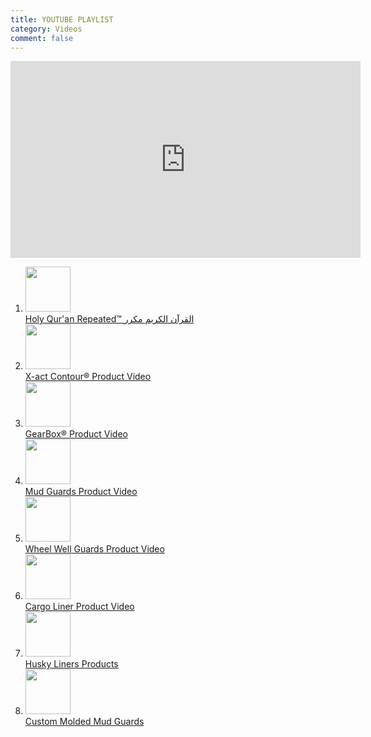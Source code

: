 ```yaml
---
title: YOUTUBE PLAYLIST
category: Videos
comment: false
---
```


<!-- partial:index.partial.html -->
<div class="vid-main-wrapper clearfix">

<!-- THE YOUTUBE PLAYER -->
<div class="vid-container">
     <iframe id="vid_frame" src="https://www.youtube.com/embed/playlist?list=PL4zzNO1AFRUl8HhXpDFH8u-lIiqaBKuGT" frameborder="0" width="560" height="315"></iframe>
</div>

<!-- THE PLAYLIST -->
<div class="vid-list-container">
 <ol id="vid-list">
      <li>
      <a href="javascript:void();" onClick="document.getElementById('vid_frame').src='https://youtube.com/embed/ua2_KMk0KBc?autoplay=1&rel=0&showinfo=0&autohide=1'">
      <span class="vid-thumb"><img width=72 src="https://img.youtube.com/vi/ua2_KMk0KBc/default.jpg" /></span>
      <div class="desc">Holy Qur'an Repeated™ القرآن الكريم مكرر</div>
      </a>
      </li>
      <li>
      <a href="javascript:void();" onClick="document.getElementById('vid_frame').src='https://youtube.com/embed/9P7mEf4bilg?autoplay=1&rel=0&showinfo=0&autohide=1'">
      <span class="vid-thumb"><img width=72 src="https://img.youtube.com/vi/9P7mEf4bilg/default.jpg" /></span>
      <div class="desc">X-act Contour® Product Video</div>
      </a>
      </li>
      <li>
      <a href="javascript:void();" onClick="document.getElementById('vid_frame').src='https://youtube.com/embed/KHxNpXovl58?autoplay=1&rel=0&showinfo=0&autohide=1'">
      <span class="vid-thumb"><img width=72 src="https://img.youtube.com/vi/KHxNpXovl58/default.jpg" /></span>
      <div class="desc">GearBox® Product Video</div>
      </a>
      </li>
      <li>
      <a href="javascript:void();" onClick="document.getElementById('vid_frame').src='https://youtube.com/embed/D_a2UBGsePQ?autoplay=1&rel=0&showinfo=0&autohide=1'">
      <span class="vid-thumb"><img width=72 src="https://img.youtube.com/vi/D_a2UBGsePQ/default.jpg" /></span>
      <div class="desc">Mud Guards Product Video</div>
      </a>
      </li>
      <li>
      <a href="javascript:void();" onClick="document.getElementById('vid_frame').src='https://youtube.com/embed/vYoh2IgoBXg?autoplay=1&rel=0&showinfo=0&autohide=1'">
      <span class="vid-thumb"><img width=72 src="https://img.youtube.com/vi/vYoh2IgoBXg/default.jpg" /></span>
      <div class="desc">Wheel Well Guards Product Video</div>
      </a>
      </li>
      <li>
      <a href="javascript:void();" onClick="document.getElementById('vid_frame').src='https://youtube.com/embed/RTHI_uGyfTM?autoplay=1&rel=0&showinfo=0&autohide=1'">
      <span class="vid-thumb"><img width=72 src="https://img.youtube.com/vi/RTHI_uGyfTM/default.jpg" /></span>
      <div class="desc">Cargo Liner Product Video</div>
      </a>
      </li>
      <li>
      <a href="javascript:void();" onClick="document.getElementById('vid_frame').src='https://youtube.com/embed/EvTjAjLNphE?autoplay=1&rel=0&showinfo=0&autohide=1'">
      <span class="vid-thumb"><img width=72 src="https://img.youtube.com/vi/EvTjAjLNphE/default.jpg" /></span>
      <div class="desc">Husky Liners Products</div>
      </a>
      </li>
      <li>
      <a href="javascript:void();" onClick="document.getElementById('vid_frame').src='https://youtube.com/embed/-Qpc79oaJQg?autoplay=1&rel=0&showinfo=0&autohide=1'">
      <span class="vid-thumb"><img width=72 src="https://img.youtube.com/vi/-Qpc79oaJQg/default.jpg" /></span>
      <div class="desc">Custom Molded Mud Guards</div>
      </a>
      </li>

      
<script>
     var imageno =1;
        displayimg(imageno);

     function nextimg(n){
            displayimg(imageno += n)
        }

     function currentSlide(n){
            displayimg(imageno = n)
        }

     function displayimg(n){
        var i;
        var image = document.getElementsByClassName("image");
        var dots = document.getElementsByClassName("dot");

        if(n > image.length){
             imageno = 1;
            }

        if(n < 1){
             imageno = image.length;
            }

        for(i=0; i < image.length; i++){
             mage[i].style.display = "none";
            }

        for(i=0; i < dots.length; i++){
                dots[i].className = dots[i].className.replace(" active", "");
            }

            image[imageno - 1].style.display ="block";
            dots[imageno - 1].className += " active";
        }
</script>
